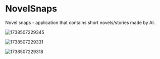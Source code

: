 # NovelSnaps
Novel snaps - application that contains short novels/stories made by AI.

![1738507229345](https://github.com/user-attachments/assets/7ff01933-b7b1-4cc4-9233-d80aa7e489f5)


![1738507229331](https://github.com/user-attachments/assets/25a425b7-01b3-41d7-bf36-f1f4b362dcf2)



![1738507229318](https://github.com/user-attachments/assets/29a73612-21f6-4e34-92a8-66927e38aa5b)

